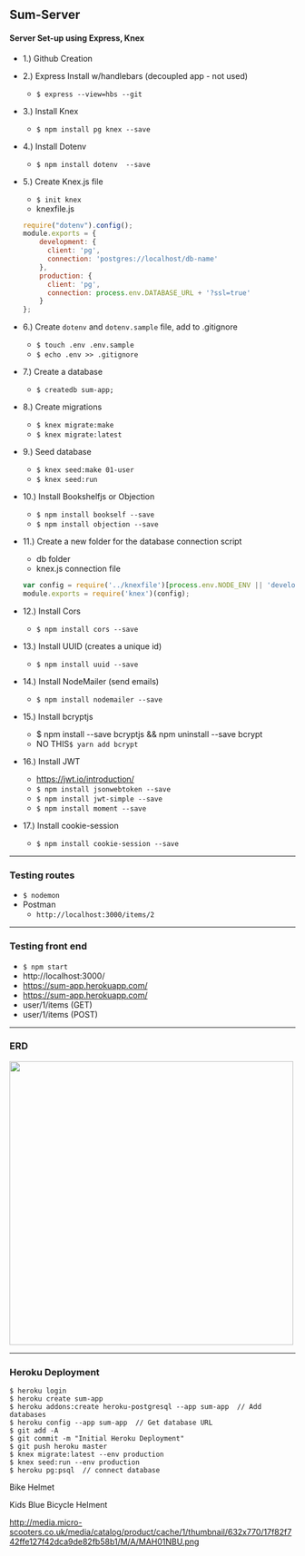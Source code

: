 ## Sum-Server

#### Server Set-up using Express, Knex


- 1.) Github Creation
- 2.) Express Install w/handlebars (decoupled app - not used)
    - `$ express --view=hbs --git`
- 3.) Install Knex
    - `$ npm install pg knex --save`
- 4.) Install Dotenv
    - `$ npm install dotenv  --save `
- 5.) Create Knex.js file
    - `$ init knex`
    - knexfile.js
    ```js
    require("dotenv").config();
    module.exports = {
        development: {
          client: 'pg',
          connection: 'postgres://localhost/db-name'
        },
        production: {
          client: 'pg',
          connection: process.env.DATABASE_URL + '?ssl=true'
        }
    };
    ```
- 6.) Create `dotenv` and `dotenv.sample` file, add to .gitignore
    - `$ touch .env .env.sample`
    - `$ echo .env >> .gitignore`
- 7.) Create a database
    - `$ createdb sum-app;`
- 8.) Create migrations
    - `$ knex migrate:make`
    - `$ knex migrate:latest`
- 9.) Seed database
    - `$ knex seed:make 01-user`
    - `$ knex seed:run`
- 10.) Install Bookshelfjs or Objection
    - `$ npm install bookself --save`
    - `$ npm install objection --save`
- 11.) Create a new folder for the database connection script
    - db folder
    - knex.js connection file
    ```js
    var config = require('../knexfile')[process.env.NODE_ENV || 'development'];
    module.exports = require('knex')(config);

    ```
- 12.) Install Cors
    - `$ npm install cors --save`
- 13.) Install UUID (creates a unique id)
    - `$ npm install uuid --save`
- 14.) Install NodeMailer (send emails)
    - `$ npm install nodemailer --save`

- 15.) Install bcryptjs
    - $ npm install --save bcryptjs && npm uninstall --save bcrypt
    - NO THIS`$ yarn add bcrypt`
- 16.) Install JWT
    - https://jwt.io/introduction/
    - `$ npm install jsonwebtoken --save`
    - `$ npm install jwt-simple --save`
    - `$ npm install moment --save`
- 17.) Install cookie-session
    - `$ npm install cookie-session --save`

---

### Testing routes

- `$ nodemon`
- Postman
  - `http://localhost:3000/items/2`

---

### Testing front end

- `$ npm start`
- http://localhost:3000/
- https://sum-app.herokuapp.com/
- https://sum-app.herokuapp.com/
- user/1/items (GET)
- user/1/items (POST)

---

### ERD

<img src="../images/sum-app-erd.png" width="500px">

---

### Heroku Deployment

```
$ heroku login
$ heroku create sum-app
$ heroku addons:create heroku-postgresql --app sum-app  // Add databases
$ heroku config --app sum-app  // Get database URL
$ git add -A
$ git commit -m "Initial Heroku Deployment"
$ git push heroku master
$ knex migrate:latest --env production
$ knex seed:run --env production
$ heroku pg:psql  // connect database

```

Bike Helmet

Kids Blue Bicycle Helment

http://media.micro-scooters.co.uk/media/catalog/product/cache/1/thumbnail/632x770/17f82f742ffe127f42dca9de82fb58b1/M/A/MAH01NBU.png

